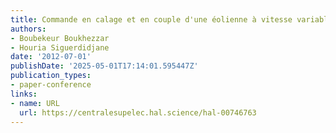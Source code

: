 ```yaml
---
title: Commande en calage et en couple d'une éolienne à vitesse variable
authors:
- Boubekeur Boukhezzar
- Houria Siguerdidjane
date: '2012-07-01'
publishDate: '2025-05-01T17:14:01.595447Z'
publication_types:
- paper-conference
links:
- name: URL
  url: https://centralesupelec.hal.science/hal-00746763
---
```

